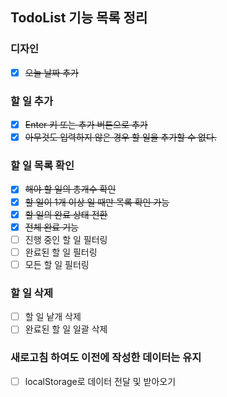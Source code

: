 ## TodoList 기능 목록 정리

### 디자인

- [x] <s>오늘 날짜 추가</s>

### 할 일 추가

- [x] <s>Enter 키 또는 추가 버튼으로 추가</s>
- [x] <s>아무것도 입력하지 않은 경우 할 일을 추가할 수 없다.</s>

### 할 일 목록 확인

- [x] <s>해야 할 일의 총개수 확인</s>
- [x] <s>할 일이 1개 이상 일 때만 목록 확인 가능</s>
- [x] <s>할 일의 완료 상태 전환</s>
- [x] <s>전체 완료 기능</s>
- [ ] 진행 중인 할 일 필터링
- [ ] 완료된 할 일 필터링
- [ ] 모든 할 일 필터링

### 할 일 삭제

- [ ] 할 일 낱개 삭제
- [ ] 완료된 할 일 일괄 삭제

### 새로고침 하여도 이전에 작성한 데이터는 유지

- [ ] localStorage로 데이터 전달 및 받아오기
